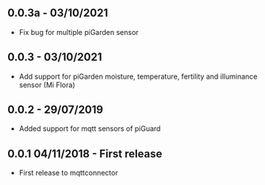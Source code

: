 ## 0.0.3a - 03/10/2021
- Fix bug for multiple piGarden sensor

## 0.0.3 - 03/10/2021
- Add support for piGarden moisture, temperature, fertility and illuminance sensor (Mi Flora)

## 0.0.2 - 29/07/2019 
- Added support for mqtt sensors of piGuard

## 0.0.1 04/11/2018 - First release
- First release to mqttconnector

